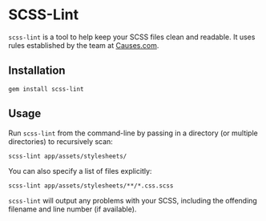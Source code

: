 # SCSS-Lint

`scss-lint` is a tool to help keep your SCSS files clean and readable. It uses
rules established by the team at [Causes.com](http://causes.com).

## Installation

`gem install scss-lint`

## Usage

Run `scss-lint` from the command-line by passing in a directory (or multiple
directories) to recursively scan:

    scss-lint app/assets/stylesheets/

You can also specify a list of files explicitly:

    scss-lint app/assets/stylesheets/**/*.css.scss

`scss-lint` will output any problems with your SCSS, including the offending
filename and line number (if available).
